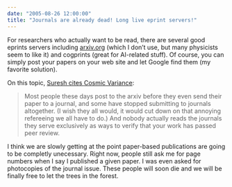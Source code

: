 ```yaml
---
date: "2005-08-26 12:00:00"
title: "Journals are already dead! Long live eprint servers!"
---
```




For researchers who actually want to be read, there are several good eprints servers including [arxiv.org](http://arxiv.org/) (which I don&rsquo;t use, but many physicists seem to like it) and cogprints (great for AI-related stuff). Of course, you can simply post your papers on your web site and let Google find them (my favorite solution).

On this topic, [Suresh cites ](http://blog.geomblog.org/2005/08/arxiv-and-trackbacks.html) [Cosmic Variance](http://blogs.discovermagazine.com/cosmicvariance/2005/08/24/arxivorg-joins-the-blogosphere/):

> Most people these days post to the arxiv before they even send their paper to a journal, and some have stopped submitting to journals altogether. (I wish they all would, it would cut down on that annoying refereeing we all have to do.) And nobody actually reads the journals they serve exclusively as ways to verify that your work has passed peer review.


I think we are slowly getting at the point paper-based publications are going to be completly unecessary. Right now, people still ask me for page numbers when I say I published a given paper. I was even asked for photocopies of the journal issue. These people will soon die and we will be finally free to let the trees in the forest.

